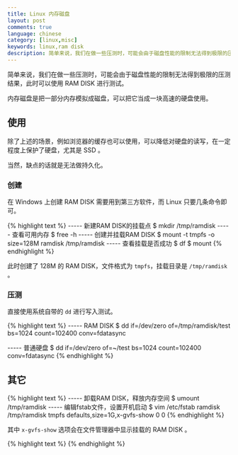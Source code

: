 ```yaml
---
title: Linux 内存磁盘
layout: post
comments: true
language: chinese
category: [linux,misc]
keywords: linux,ram disk
description: 简单来说，我们在做一些压测时，可能会由于磁盘性能的限制无法得到极限的压测结果，此时可以使用 RAM DISK 进行测试。内存磁盘是把一部分内存模拟成磁盘，可以把它当成一块高速的硬盘使用。
---
```


简单来说，我们在做一些压测时，可能会由于磁盘性能的限制无法得到极限的压测结果，此时可以使用 RAM DISK 进行测试。

内存磁盘是把一部分内存模拟成磁盘，可以把它当成一块高速的硬盘使用。

<!-- more -->

## 使用

除了上述的场景，例如浏览器的缓存也可以使用，可以降低对硬盘的读写，在一定程度上保护了硬盘，尤其是 SSD 。

当然，缺点的话就是无法做持久化。

### 创建

在 Windows 上创建 RAM DISK 需要用到第三方软件，而 Linux 只要几条命令即可。

{% highlight text %}
----- 新建RAM DISK的挂载点
$ mkdir /tmp/ramdisk
----- 查看可用内存
$ free -h
----- 创建并挂载RAM DISK
$ mount -t tmpfs -o size=128M ramdisk /tmp/ramdisk
----- 查看挂载是否成功
$ df
$ mount
{% endhighlight %}

此时创建了 128M 的 RAM DISK，文件格式为 `tmpfs`，挂载目录是 `/tmp/ramdisk` 。

### 压测

直接使用系统自带的 `dd` 进行写入测试。

{% highlight text %}
----- RAM DISK
$ dd if=/dev/zero of=/tmp/ramdisk/test bs=1024 count=102400 conv=fdatasync

----- 普通硬盘
$ dd if=/dev/zero of=~/test bs=1024 count=102400 conv=fdatasync
{% endhighlight %}

## 其它

{% highlight text %}
----- 卸载RAM DISK，释放内存空间
$ umount /tmp/ramdisk
----- 编辑fstab文件，设置开机启动
$ vim /etc/fstab
ramdisk /tmp/ramdisk tmpfs defaults,size=1G,x-gvfs-show 0 0
{% endhighlight %}

其中 `x-gvfs-show` 选项会在文件管理器中显示挂载的 RAM DISK 。



{% highlight text %}
{% endhighlight %}
